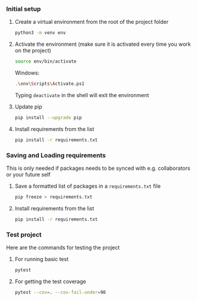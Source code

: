 ### Initial setup

1. Create a virtual environment from the root of the project folder

    ```sh
    python3 -m venv env
    ```

2. Activate the environment (make sure it is activated every time you work on the project)

    ```sh
    source env/bin/activate
    ```

    Windows:

    ```sh
    .\env\Scripts\Activate.ps1
    ```

    Typing `deactivate` in the shell will exit the environment

3. Update pip

    ```sh
    pip install --upgrade pip
    ```

1. Install requirements from the list

    ```sh
    pip install -r requirements.txt
    ```

### Saving and Loading requirements

This is only needed if packages needs to be synced with e.g. collaborators or your future self

1. Save a formatted list of packages in a `requirements.txt` file

    ```sh
    pip freeze > requirements.txt
    ```

1. Install requirements from the list

    ```sh
    pip install -r requirements.txt
    ```

### Test project

Here are the commands for testing the project

1. For running basic test
    ```sh
    pytest
    ```
1. For getting the test coverage
    ```sh 
    pytest --cov=. --cov-fail-under=90
    ```



